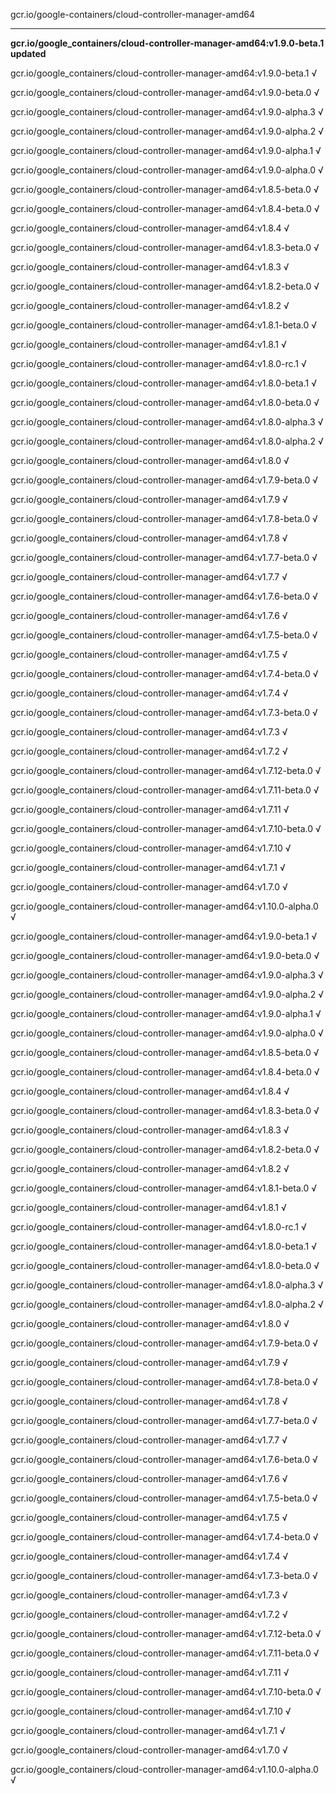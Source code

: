 gcr.io/google-containers/cloud-controller-manager-amd64 

----
**gcr.io/google_containers/cloud-controller-manager-amd64:v1.9.0-beta.1 updated**

gcr.io/google_containers/cloud-controller-manager-amd64:v1.9.0-beta.1 √

gcr.io/google_containers/cloud-controller-manager-amd64:v1.9.0-beta.0 √

gcr.io/google_containers/cloud-controller-manager-amd64:v1.9.0-alpha.3 √

gcr.io/google_containers/cloud-controller-manager-amd64:v1.9.0-alpha.2 √

gcr.io/google_containers/cloud-controller-manager-amd64:v1.9.0-alpha.1 √

gcr.io/google_containers/cloud-controller-manager-amd64:v1.9.0-alpha.0 √

gcr.io/google_containers/cloud-controller-manager-amd64:v1.8.5-beta.0 √

gcr.io/google_containers/cloud-controller-manager-amd64:v1.8.4-beta.0 √

gcr.io/google_containers/cloud-controller-manager-amd64:v1.8.4 √

gcr.io/google_containers/cloud-controller-manager-amd64:v1.8.3-beta.0 √

gcr.io/google_containers/cloud-controller-manager-amd64:v1.8.3 √

gcr.io/google_containers/cloud-controller-manager-amd64:v1.8.2-beta.0 √

gcr.io/google_containers/cloud-controller-manager-amd64:v1.8.2 √

gcr.io/google_containers/cloud-controller-manager-amd64:v1.8.1-beta.0 √

gcr.io/google_containers/cloud-controller-manager-amd64:v1.8.1 √

gcr.io/google_containers/cloud-controller-manager-amd64:v1.8.0-rc.1 √

gcr.io/google_containers/cloud-controller-manager-amd64:v1.8.0-beta.1 √

gcr.io/google_containers/cloud-controller-manager-amd64:v1.8.0-beta.0 √

gcr.io/google_containers/cloud-controller-manager-amd64:v1.8.0-alpha.3 √

gcr.io/google_containers/cloud-controller-manager-amd64:v1.8.0-alpha.2 √

gcr.io/google_containers/cloud-controller-manager-amd64:v1.8.0 √

gcr.io/google_containers/cloud-controller-manager-amd64:v1.7.9-beta.0 √

gcr.io/google_containers/cloud-controller-manager-amd64:v1.7.9 √

gcr.io/google_containers/cloud-controller-manager-amd64:v1.7.8-beta.0 √

gcr.io/google_containers/cloud-controller-manager-amd64:v1.7.8 √

gcr.io/google_containers/cloud-controller-manager-amd64:v1.7.7-beta.0 √

gcr.io/google_containers/cloud-controller-manager-amd64:v1.7.7 √

gcr.io/google_containers/cloud-controller-manager-amd64:v1.7.6-beta.0 √

gcr.io/google_containers/cloud-controller-manager-amd64:v1.7.6 √

gcr.io/google_containers/cloud-controller-manager-amd64:v1.7.5-beta.0 √

gcr.io/google_containers/cloud-controller-manager-amd64:v1.7.5 √

gcr.io/google_containers/cloud-controller-manager-amd64:v1.7.4-beta.0 √

gcr.io/google_containers/cloud-controller-manager-amd64:v1.7.4 √

gcr.io/google_containers/cloud-controller-manager-amd64:v1.7.3-beta.0 √

gcr.io/google_containers/cloud-controller-manager-amd64:v1.7.3 √

gcr.io/google_containers/cloud-controller-manager-amd64:v1.7.2 √

gcr.io/google_containers/cloud-controller-manager-amd64:v1.7.12-beta.0 √

gcr.io/google_containers/cloud-controller-manager-amd64:v1.7.11-beta.0 √

gcr.io/google_containers/cloud-controller-manager-amd64:v1.7.11 √

gcr.io/google_containers/cloud-controller-manager-amd64:v1.7.10-beta.0 √

gcr.io/google_containers/cloud-controller-manager-amd64:v1.7.10 √

gcr.io/google_containers/cloud-controller-manager-amd64:v1.7.1 √

gcr.io/google_containers/cloud-controller-manager-amd64:v1.7.0 √

gcr.io/google_containers/cloud-controller-manager-amd64:v1.10.0-alpha.0 √

gcr.io/google_containers/cloud-controller-manager-amd64:v1.9.0-beta.1 √

gcr.io/google_containers/cloud-controller-manager-amd64:v1.9.0-beta.0 √

gcr.io/google_containers/cloud-controller-manager-amd64:v1.9.0-alpha.3 √

gcr.io/google_containers/cloud-controller-manager-amd64:v1.9.0-alpha.2 √

gcr.io/google_containers/cloud-controller-manager-amd64:v1.9.0-alpha.1 √

gcr.io/google_containers/cloud-controller-manager-amd64:v1.9.0-alpha.0 √

gcr.io/google_containers/cloud-controller-manager-amd64:v1.8.5-beta.0 √

gcr.io/google_containers/cloud-controller-manager-amd64:v1.8.4-beta.0 √

gcr.io/google_containers/cloud-controller-manager-amd64:v1.8.4 √

gcr.io/google_containers/cloud-controller-manager-amd64:v1.8.3-beta.0 √

gcr.io/google_containers/cloud-controller-manager-amd64:v1.8.3 √

gcr.io/google_containers/cloud-controller-manager-amd64:v1.8.2-beta.0 √

gcr.io/google_containers/cloud-controller-manager-amd64:v1.8.2 √

gcr.io/google_containers/cloud-controller-manager-amd64:v1.8.1-beta.0 √

gcr.io/google_containers/cloud-controller-manager-amd64:v1.8.1 √

gcr.io/google_containers/cloud-controller-manager-amd64:v1.8.0-rc.1 √

gcr.io/google_containers/cloud-controller-manager-amd64:v1.8.0-beta.1 √

gcr.io/google_containers/cloud-controller-manager-amd64:v1.8.0-beta.0 √

gcr.io/google_containers/cloud-controller-manager-amd64:v1.8.0-alpha.3 √

gcr.io/google_containers/cloud-controller-manager-amd64:v1.8.0-alpha.2 √

gcr.io/google_containers/cloud-controller-manager-amd64:v1.8.0 √

gcr.io/google_containers/cloud-controller-manager-amd64:v1.7.9-beta.0 √

gcr.io/google_containers/cloud-controller-manager-amd64:v1.7.9 √

gcr.io/google_containers/cloud-controller-manager-amd64:v1.7.8-beta.0 √

gcr.io/google_containers/cloud-controller-manager-amd64:v1.7.8 √

gcr.io/google_containers/cloud-controller-manager-amd64:v1.7.7-beta.0 √

gcr.io/google_containers/cloud-controller-manager-amd64:v1.7.7 √

gcr.io/google_containers/cloud-controller-manager-amd64:v1.7.6-beta.0 √

gcr.io/google_containers/cloud-controller-manager-amd64:v1.7.6 √

gcr.io/google_containers/cloud-controller-manager-amd64:v1.7.5-beta.0 √

gcr.io/google_containers/cloud-controller-manager-amd64:v1.7.5 √

gcr.io/google_containers/cloud-controller-manager-amd64:v1.7.4-beta.0 √

gcr.io/google_containers/cloud-controller-manager-amd64:v1.7.4 √

gcr.io/google_containers/cloud-controller-manager-amd64:v1.7.3-beta.0 √

gcr.io/google_containers/cloud-controller-manager-amd64:v1.7.3 √

gcr.io/google_containers/cloud-controller-manager-amd64:v1.7.2 √

gcr.io/google_containers/cloud-controller-manager-amd64:v1.7.12-beta.0 √

gcr.io/google_containers/cloud-controller-manager-amd64:v1.7.11-beta.0 √

gcr.io/google_containers/cloud-controller-manager-amd64:v1.7.11 √

gcr.io/google_containers/cloud-controller-manager-amd64:v1.7.10-beta.0 √

gcr.io/google_containers/cloud-controller-manager-amd64:v1.7.10 √

gcr.io/google_containers/cloud-controller-manager-amd64:v1.7.1 √

gcr.io/google_containers/cloud-controller-manager-amd64:v1.7.0 √

gcr.io/google_containers/cloud-controller-manager-amd64:v1.10.0-alpha.0 √


